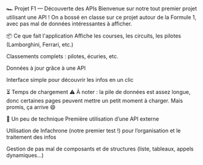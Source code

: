 🏎️ Projet F1 — Découverte des APIs
Bienvenue sur notre tout premier projet utilisant une API !
On a bossé en classe sur ce projet autour de la Formule 1, avec pas mal de données intéressantes à afficher.

📦 Ce que fait l'application
Affiche les courses, les circuits, les pilotes (Lamborghini, Ferrari, etc.)

Classements complets : pilotes, écuries, etc.

Données à jour grâce à une API

Interface simple pour découvrir les infos en un clic

⏳ Temps de chargement
⚠️ À noter : la pile de données est assez longue, donc certaines pages peuvent mettre un petit moment à charger.
Mais promis, ça arrive 😄

🧠 Un peu de technique
Première utilisation d’une API externe

Utilisation de Infachrone (notre premier test !) pour l’organisation et le traitement des infos

Gestion de pas mal de composants et de structures (liste, tableaux, appels dynamiques…)
